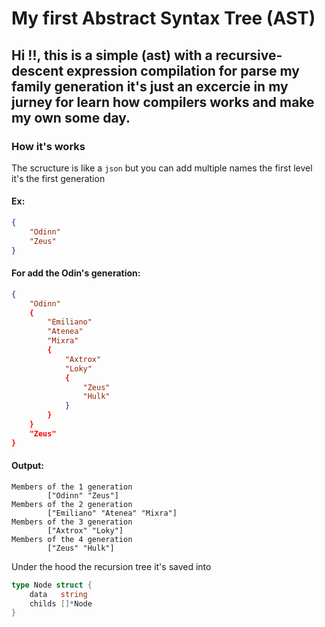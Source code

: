 # My first Abstract Syntax Tree (AST)


## Hi !!, this is a simple (ast) with a recursive-descent expression compilation for parse my family generation it's just an excercie in my jurney for learn how compilers works and make my own some day. 


### How it's works

The scructure is like a ```json``` but you can add multiple names the first level it's the first generation

#### Ex:
```json
{
    "Odinn"
    "Zeus"
}
```

#### For add the Odin's generation:
```json
{
    "Odinn"
    {
        "Emiliano"
        "Atenea"
        "Mixra"
        {
            "Axtrox"
            "Loky"
            {
                "Zeus"
                "Hulk"
            }
        }
    }
    "Zeus"
}
```
#### Output:
```
Members of the 1 generation
        ["Odinn" "Zeus"]
Members of the 2 generation
        ["Emiliano" "Atenea" "Mixra"]
Members of the 3 generation
        ["Axtrox" "Loky"]
Members of the 4 generation
        ["Zeus" "Hulk"]
```

Under the hood the recursion tree it's saved into 
```go
type Node struct {
	data   string
	childs []*Node
}
```
